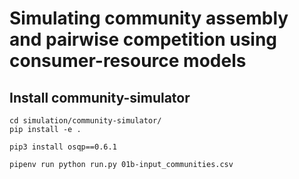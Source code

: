 # Simulating community assembly and pairwise competition using consumer-resource models


## Install community-simulator

```
cd simulation/community-simulator/
pip install -e .

pip3 install osqp==0.6.1
```


```
pipenv run python run.py 01b-input_communities.csv
```
